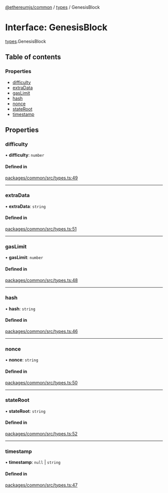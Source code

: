 [@ethereumjs/common](../README.md) / [types](../modules/types.md) / GenesisBlock

# Interface: GenesisBlock

[types](../modules/types.md).GenesisBlock

## Table of contents

### Properties

- [difficulty](types.genesisblock.md#difficulty)
- [extraData](types.genesisblock.md#extradata)
- [gasLimit](types.genesisblock.md#gaslimit)
- [hash](types.genesisblock.md#hash)
- [nonce](types.genesisblock.md#nonce)
- [stateRoot](types.genesisblock.md#stateroot)
- [timestamp](types.genesisblock.md#timestamp)

## Properties

### difficulty

• **difficulty**: `number`

#### Defined in

[packages/common/src/types.ts:49](https://github.com/ethereumjs/ethereumjs-monorepo/blob/master/packages/common/src/types.ts#L49)

___

### extraData

• **extraData**: `string`

#### Defined in

[packages/common/src/types.ts:51](https://github.com/ethereumjs/ethereumjs-monorepo/blob/master/packages/common/src/types.ts#L51)

___

### gasLimit

• **gasLimit**: `number`

#### Defined in

[packages/common/src/types.ts:48](https://github.com/ethereumjs/ethereumjs-monorepo/blob/master/packages/common/src/types.ts#L48)

___

### hash

• **hash**: `string`

#### Defined in

[packages/common/src/types.ts:46](https://github.com/ethereumjs/ethereumjs-monorepo/blob/master/packages/common/src/types.ts#L46)

___

### nonce

• **nonce**: `string`

#### Defined in

[packages/common/src/types.ts:50](https://github.com/ethereumjs/ethereumjs-monorepo/blob/master/packages/common/src/types.ts#L50)

___

### stateRoot

• **stateRoot**: `string`

#### Defined in

[packages/common/src/types.ts:52](https://github.com/ethereumjs/ethereumjs-monorepo/blob/master/packages/common/src/types.ts#L52)

___

### timestamp

• **timestamp**: ``null`` \| `string`

#### Defined in

[packages/common/src/types.ts:47](https://github.com/ethereumjs/ethereumjs-monorepo/blob/master/packages/common/src/types.ts#L47)
